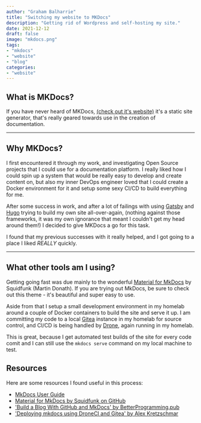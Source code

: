 ```yaml
---
author: "Graham Balharrie"
title: "Switching my website to MKDocs"
description: "Getting rid of Wordpress and self-hosting my site."
date: 2021-12-12
draft: false
image: "mkdocs.png"
tags:
- "mkdocs"
- "website"
- "blog"
categories:
- "website"
---
```


## What is MKDocs?

If you have never heard of MKDocs, [(check out it's website)](https://mkdocs.org) it's a static site generator, that's really geared towards use in the creation of documentation.

---

## Why MKDocs?

I first encountered it through my work, and investigating Open Source projects that I could use for a documentation platform.  I really liked how I could spin up a system that would be really easy to develop and create content on, but also my inner DevOps engineer loved that I could create a Docker environment for it and setup some sexy CI/CD to build everything for me.

After some success in work, and after a lot of failings with using [Gatsby](https://www.gatsbyjs.com) and [Hugo](https://gohugo.io) trying to build my own site all-over-again, (nothing against those frameworks, it was my own ignorance that meant I couldn't get my head around them!) I decided to give MKDocs a go for this task. 

I found that my previous successes with it really helped, and I got going to a place I liked _REALLY_ quickly.

---

## What other tools am I using?

Getting going fast was due mainly to the wonderful [Material for MkDocs](https://squidfunk.github.io/mkdocs-material/) by Squidfunk (Martin Donath).  If you are trying out MkDocs, be sure to check out this theme - it's beautiful and super easy to use.

Aside from that I setup a small development environment in my homelab around a couple of Docker containers to build the site and serve it up.  I am committing my code to a local [Gitea](https://gitea.com) instance in my homelab for source control, and CI/CD is being handled by [Drone](https://drone.io), again running in my homelab.

This is great, because I get automated test builds of the site for every code comit and I can still use the `mkdocs serve` command on my local machine to test.

## Resources

Here are some resources I found useful in this process:

- [MkDocs User Guide](https://www.mkdocs.org/user-guide/)
- [Material for MkDocs by Squidfunk on GitHub](https://github.com/squidfunk/mkdocs-material)
- ['Build a Blog With GitHub and MkDocs' by BetterProgramming.pub](https://betterprogramming.pub/build-a-blog-with-github-and-mkdocs-cf47914affa7)
- ['Deploying mkdocs using DroneCI and Gitea' by Alex Kretzschmar](https://blog.ktz.me/deploying-mkdocs-using-droneci/)